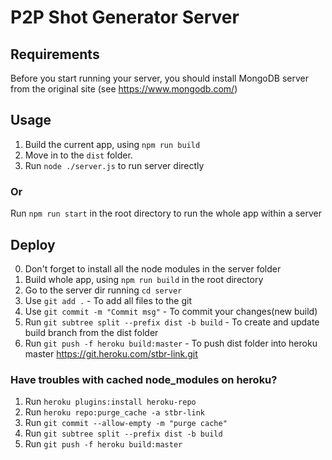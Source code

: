 # P2P Shot Generator Server

## Requirements

Before you start running your server, you should install MongoDB server from the original site (see https://www.mongodb.com/)

## Usage

1. Build the current app, using `npm run build`
2. Move in to the `dist` folder.
3. Run `node ./server.js` to run server directly

### Or

Run `npm run start` in the root directory to run the whole app within a server

## Deploy

0. Don't forget to install all the node modules in the server folder
1. Build whole app, using `npm run build` in the root directory
2. Go to the server dir running `cd server`
3. Use `git add .` - To add all files to the git
4. Use `git commit -m "Commit msg"` - To commit your changes(new build)
5. Run `git subtree split --prefix dist -b build` - To create and update build branch from the dist folder
6. Run `git push -f heroku build:master` - To push dist folder into heroku master https://git.heroku.com/stbr-link.git

### Have troubles with cached node_modules on heroku?

1. Run `heroku plugins:install heroku-repo`
2. Run `heroku repo:purge_cache -a stbr-link`
3. Run `git commit --allow-empty -m "purge cache"`
4. Run `git subtree split --prefix dist -b build`
5. Run `git push -f heroku build:master`


